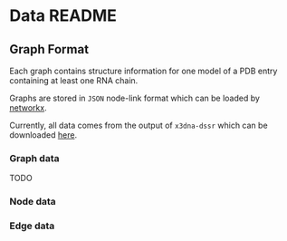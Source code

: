# Data README


## Graph Format

Each graph contains structure information for one model of a PDB entry
containing at least one RNA chain.

Graphs are stored in `JSON` node-link format which can be loaded by
[networkx](https://networkx.org/documentation/stable/reference/readwrite/generated/networkx.readwrite.json_graph.node_link_data.html#networkx.readwrite.json_graph.node_link_data).

Currently, all data comes from the output of `x3dna-dssr` which can be downloaded
[here](https://x3dna.org/).

### Graph data

TODO

### Node data

### Edge data
